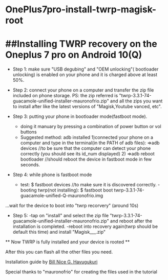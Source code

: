 # OnePlus7pro-install-twrp-magisk-root

##Installing TWRP recovery on the Oneplus 7 pro on Android 10(Q)
==============================================================

- Step 1:
  make sure "USB degubing" and "OEM unlocking"( bootloader unlocking) is enabled on your phone
  and it is charged above at least 50%.

- Step 2:
  connect your phone on a computer and transfer the zip file included on phone storage.
  PS: the zip referred is "twrp-3.3.1-74-guacamole-unified-installer-mauronofrio.zip"
  and all the zips you want to install after like the latest versions of "Magisk,Youtube vanced, etc".
- Step 3: putting your phone in bootloader mode(fastboot mode).
  - doing it manuary by pressing a combination of power button or vol buttons
  - Suggested method: adb installed
      1)connected your phone on a computer and type in the terminal(in the PATH of adb files):
         =>adb devices //to be sure that the computer can detect your phone correctly (you should see its id_num displayed)
      2) =>adb reboot bootloader //should reboot the device in fastboot mode in few seconds.
- Step 4: while phone is fastboot mode
  - test: 
     $ fastboot devices //to make sure it is discovered correctly.
  -booting twrp(not installing):
     $ fastboot boot twrp-3.3.1-74-guacamole-unified-Q-mauronofrio.img

...wait for the device to boot into "twrp recorvery" (around 10s)

- Step 5:
  -tap on "install" and select the zip file "twrp-3.3.1-74-guacamole-unified-installer-mauronofrio.zip" and reboot after the installation  is completed.
  -reboot into recovery again(twrp should be default this time) and install "Magisk___.zip"


** Now TWRP is fully installed and your device is rooted **

After this you can flash all the other files you need.


Installation guide by [Bill Nice G. Havugukuri](https://blog.billnice.it)

Special thanks to "mauronofrio" for creating the files used in the tutorial 

